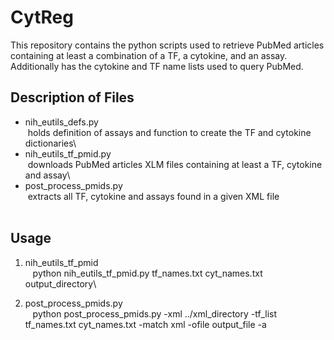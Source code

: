 # CytReg
This repository contains the python scripts used to retrieve PubMed articles containing at least a combination of a TF, a cytokine, and an assay. Additionally has the cytokine and TF name lists used to query PubMed.

## Description of Files
- nih_eutils_defs.py\
  holds definition of assays and function to create the TF and cytokine dictionaries\
- nih_eutils_tf_pmid.py\
  downloads PubMed articles XLM files containing at least a TF, cytokine and assay\
- post_process_pmids.py\
  extracts all TF, cytokine and assays found in a given XML file\
  
## Usage

1)  nih_eutils_tf_pmid\
    python nih_eutils_tf_pmid.py tf_names.txt cyt_names.txt output_directory\
  
2)  post_process_pmids.py\
    python post_process_pmids.py -xml ../xml_directory -tf_list tf_names.txt cyt_names.txt -match xml -ofile output_file -a 

